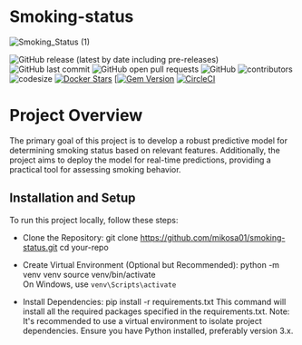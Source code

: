 # Smoking-status

![Smoking_Status (1)](https://github.com/mikosa01/smoking-status/assets/41128084/e887a946-be9f-4af8-bb6d-e8beed67c049)


![GitHub release (latest by date including pre-releases)](https://img.shields.io/github/v/release/mikosa01/smoking-status?include_prereleases&cache=busting-parameter)
![GitHub last commit](https://img.shields.io/github/last-commit/mikosa01/smoking-status)
![GitHub open pull requests](https://img.shields.io/github/issues-pr/mikosa01/smoking-status?state=open)
![GitHub](https://img.shields.io/github/license/mikosa01/smoking-status)
![contributors](https://img.shields.io/github/contributors/mikosa01/smoking-status) 
![codesize](https://img.shields.io/github/languages/code-size/mikosa01/smoking-status)
[![Docker Stars](https://img.shields.io/docker/stars/circleci/python)](https://hub.docker.com/r/circleci/python)
[[![Gem Version](https://badge.fury.io/rb/gemfury.svg)](https://badge.fury.io/rb/gemfury)
[![CircleCI](https://circleci.com/gh/cci-ku2w/smoking-status.svg?style=svg&circle-token=CCIPAT_7arJxWcCDbNj5tqVoDUwbQ_1471c7d7937076c9b3f9ea5568ae12735e4f4d64)](https://app.circleci.com/pipelines/circleci/RmuisyccZh8TY1YJbNsVnC/UPd7uBaim6dy8SfXtVfuWq/165/workflows/818b72c8-f047-4c6a-94d1-a4fd42222070)





# Project Overview

The primary goal of this project is to develop a robust predictive model for determining smoking status based on relevant features. Additionally, the project aims to deploy the model for real-time predictions, providing a practical tool for assessing smoking behavior.

## Installation and Setup
To run this project locally, follow these steps:

- Clone the Repository:
    git clone https://github.com/mikosa01/smoking-status.git
    cd your-repo

- Create Virtual Environment (Optional but Recommended):
    python -m venv venv
    source venv/bin/activate  
   On Windows, use `venv\Scripts\activate`

- Install Dependencies:
    pip install -r requirements.txt
This command will install all the required packages specified in the requirements.txt.
Note:
It's recommended to use a virtual environment to isolate project dependencies.
Ensure you have Python installed, preferably version 3.x.

